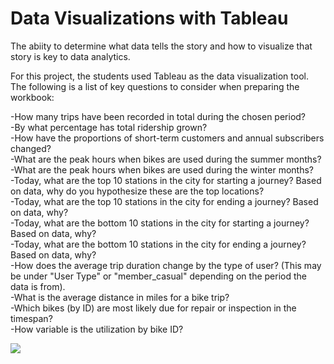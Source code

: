 # Data Visualizations with Tableau

The abiity to determine what data tells the story and how to visualize that story is key to data analytics.  

For this project, the students used Tableau as the data visualization tool. The following is a list of key questions to consider when preparing the workbook:  

-How many trips have been recorded in total during the chosen period?  
-By what percentage has total ridership grown?  
-How have the proportions of short-term customers and annual subscribers changed?  
-What are the peak hours when bikes are used during the summer months?  
-What are the peak hours when bikes are used during the winter months?  
-Today, what are the top 10 stations in the city for starting a journey? Based on data, why do you hypothesize these are the top locations?  
-Today, what are the top 10 stations in the city for ending a journey? Based on data, why?  
-Today, what are the bottom 10 stations in the city for starting a journey? Based on data, why?  
-Today, what are the bottom 10 stations in the city for ending a journey? Based on data, why?  
-How does the average trip duration change by the type of user? (This may be under "User Type" or "member_casual" depending on the period the data is from).  
-What is the average distance in miles for a bike trip?  
-Which bikes (by ID) are most likely due for repair or inspection in the timespan?  
-How variable is the utilization by bike ID?  




<div class='tableauPlaceholder' id='viz1721602799917' style='position: relative'><noscript><a href='#'><img alt=' ' src='https:&#47;&#47;public.tableau.com&#47;static&#47;images&#47;Mo&#47;Module8Challenge-CitiBikeAnalysisv5&#47;LetTheDataGuideUs&#47;1_rss.png' style='border: none' /></a></noscript><object class='tableauViz'  style='display:none;'><param name='host_url' value='https%3A%2F%2Fpublic.tableau.com%2F' /> <param name='embed_code_version' value='3' /> <param name='site_root' value='' /><param name='name' value='Module8Challenge-CitiBikeAnalysisv5&#47;LetTheDataGuideUs' /><param name='tabs' value='yes' /><param name='toolbar' value='yes' /><param name='static_image' value='https:&#47;&#47;public.tableau.com&#47;static&#47;images&#47;Mo&#47;Module8Challenge-CitiBikeAnalysisv5&#47;LetTheDataGuideUs&#47;1.png' /> <param name='animate_transition' value='yes' /><param name='display_static_image' value='yes' /><param name='display_spinner' value='yes' /><param name='display_overlay' value='yes' /><param name='display_count' value='yes' /><param name='language' value='en-US' /></object></div>                <script type='text/javascript'>                    var divElement = document.getElementById('viz1721602799917');                    var vizElement = divElement.getElementsByTagName('object')[0];                    vizElement.style.width='1016px';vizElement.style.height='1014px';                    var scriptElement = document.createElement('script');                    scriptElement.src = 'https://public.tableau.com/javascripts/api/viz_v1.js';                    vizElement.parentNode.insertBefore(scriptElement, vizElement);                </script>
